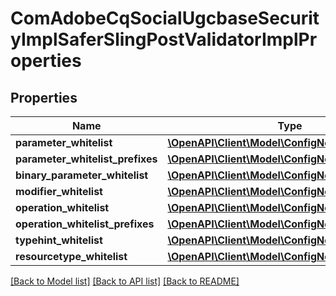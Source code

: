 # ComAdobeCqSocialUgcbaseSecurityImplSaferSlingPostValidatorImplProperties

## Properties
Name | Type | Description | Notes
------------ | ------------- | ------------- | -------------
**parameter_whitelist** | [**\OpenAPI\Client\Model\ConfigNodePropertyArray**](ConfigNodePropertyArray.md) |  | [optional] 
**parameter_whitelist_prefixes** | [**\OpenAPI\Client\Model\ConfigNodePropertyArray**](ConfigNodePropertyArray.md) |  | [optional] 
**binary_parameter_whitelist** | [**\OpenAPI\Client\Model\ConfigNodePropertyArray**](ConfigNodePropertyArray.md) |  | [optional] 
**modifier_whitelist** | [**\OpenAPI\Client\Model\ConfigNodePropertyArray**](ConfigNodePropertyArray.md) |  | [optional] 
**operation_whitelist** | [**\OpenAPI\Client\Model\ConfigNodePropertyArray**](ConfigNodePropertyArray.md) |  | [optional] 
**operation_whitelist_prefixes** | [**\OpenAPI\Client\Model\ConfigNodePropertyArray**](ConfigNodePropertyArray.md) |  | [optional] 
**typehint_whitelist** | [**\OpenAPI\Client\Model\ConfigNodePropertyArray**](ConfigNodePropertyArray.md) |  | [optional] 
**resourcetype_whitelist** | [**\OpenAPI\Client\Model\ConfigNodePropertyArray**](ConfigNodePropertyArray.md) |  | [optional] 

[[Back to Model list]](../README.md#documentation-for-models) [[Back to API list]](../README.md#documentation-for-api-endpoints) [[Back to README]](../README.md)


